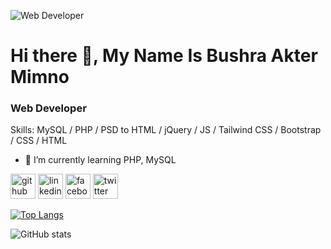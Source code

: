 ![Web Developer](https://pbs.twimg.com/profile_banners/1810847630144196609/1738243810/1080x360)

# Hi there 👋, My Name Is Bushra Akter Mimno

### Web Developer

Skills: MySQL / PHP / PSD to HTML / jQuery / JS / Tailwind CSS / Bootstrap / CSS / HTML 

- 🌱 I’m currently learning PHP, MySQL 

[<img src='https://cdn.jsdelivr.net/npm/simple-icons@3.0.1/icons/github.svg' alt='github' height='40'>](https://github.com/BushraAkterMimno)  [<img src='https://cdn.jsdelivr.net/npm/simple-icons@3.0.1/icons/linkedin.svg' alt='linkedin' height='40'>](https://www.linkedin.com/in/in/bushra-akter-mimno/)  [<img src='https://cdn.jsdelivr.net/npm/simple-icons@3.0.1/icons/facebook.svg' alt='facebook' height='40'>](https://www.facebook.com/bushra.akter.mimno.2024)  [<img src='https://cdn.jsdelivr.net/npm/simple-icons@3.0.1/icons/twitter.svg' alt='twitter' height='40'>](https://twitter.com/@Bushra3690) 


[![Top Langs](https://github-readme-stats.vercel.app/api/top-langs/?username=BushraAkterMimno)](https://github.com/anuraghazra/github-readme-stats)

![GitHub stats](https://github-readme-stats.vercel.app/api?username=BushraAkterMimno&show_icons=true)  
